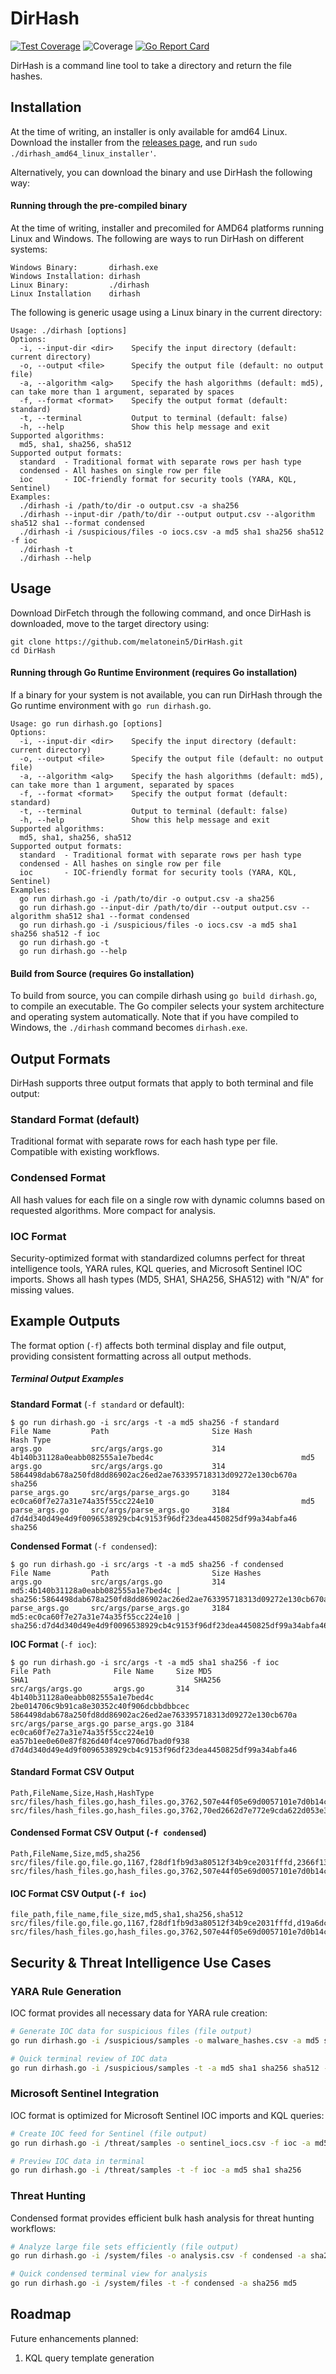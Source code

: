 # DirHash

[![Test Coverage](https://github.com/melatonein5/DirHash/actions/workflows/test-coverage.yml/badge.svg)](https://github.com/melatonein5/DirHash/actions/workflows/test-coverage.yml)
![Coverage](https://img.shields.io/badge/Coverage-94.9%25-brightgreen)
[![Go Report Card](https://goreportcard.com/badge/github.com/melatonein5/DirHash)](https://goreportcard.com/report/github.com/melatonein5/DirHash)

DirHash is a command line tool to take a directory and return the file hashes.

## Installation
At the time of writing, an installer is only available for amd64 Linux. Download the installer from the [releases page](https://github.com/melatonein5/DirHash/releases/tag/latest), and run `sudo ./dirhash_amd64_linux_installer'`.

Alternatively, you can download the binary and use DirHash the following way:

#### Running through the pre-compiled binary
At the time of writing, installer and precomiled for AMD64 platforms running Linux and Windows. The following are ways to run DirHash on different systems:

```
Windows Binary:       dirhash.exe
Windows Installation: dirhash
Linux Binary:         ./dirhash
Linux Installation    dirhash
```

The following is generic usage using a Linux binary in the current directory:

```
Usage: ./dirhash [options]
Options:
  -i, --input-dir <dir>    Specify the input directory (default: current directory)
  -o, --output <file>      Specify the output file (default: no output file)
  -a, --algorithm <alg>    Specify the hash algorithms (default: md5), can take more than 1 argument, separated by spaces
  -f, --format <format>    Specify the output format (default: standard)
  -t, --terminal           Output to terminal (default: false)
  -h, --help               Show this help message and exit
Supported algorithms:
  md5, sha1, sha256, sha512
Supported output formats:
  standard  - Traditional format with separate rows per hash type
  condensed - All hashes on single row per file  
  ioc       - IOC-friendly format for security tools (YARA, KQL, Sentinel)
Examples:
  ./dirhash -i /path/to/dir -o output.csv -a sha256
  ./dirhash --input-dir /path/to/dir --output output.csv --algorithm sha512 sha1 --format condensed
  ./dirhash -i /suspicious/files -o iocs.csv -a md5 sha1 sha256 sha512 -f ioc
  ./dirhash -t
  ./dirhash --help
```

## Usage
Download DirFetch through the following command, and once DirHash is downloaded, move to the target directory using:
```
git clone https://github.com/melatonein5/DirHash.git
cd DirHash
```

#### Running through Go Runtime Environment (requires Go installation)
If a binary for your system is not available, you can run DirHash through the Go runtime environment with `go run dirhash.go`.
```
Usage: go run dirhash.go [options]
Options:
  -i, --input-dir <dir>    Specify the input directory (default: current directory)
  -o, --output <file>      Specify the output file (default: no output file)
  -a, --algorithm <alg>    Specify the hash algorithms (default: md5), can take more than 1 argument, separated by spaces
  -f, --format <format>    Specify the output format (default: standard)
  -t, --terminal           Output to terminal (default: false)
  -h, --help               Show this help message and exit
Supported algorithms:
  md5, sha1, sha256, sha512
Supported output formats:
  standard  - Traditional format with separate rows per hash type
  condensed - All hashes on single row per file  
  ioc       - IOC-friendly format for security tools (YARA, KQL, Sentinel)
Examples:
  go run dirhash.go -i /path/to/dir -o output.csv -a sha256
  go run dirhash.go --input-dir /path/to/dir --output output.csv --algorithm sha512 sha1 --format condensed
  go run dirhash.go -i /suspicious/files -o iocs.csv -a md5 sha1 sha256 sha512 -f ioc
  go run dirhash.go -t
  go run dirhash.go --help
```

#### Build from Source (requires Go installation)
To build from source, you can compile dirhash using `go build dirhash.go`, to compile an executable. The Go compiler selects your system architecture and operating system automatically. Note that if you have compiled to Windows, the `./dirhash` command becomes `dirhash.exe`.

## Output Formats
DirHash supports three output formats that apply to both terminal and file output:

### Standard Format (default)
Traditional format with separate rows for each hash type per file. Compatible with existing workflows.

### Condensed Format
All hash values for each file on a single row with dynamic columns based on requested algorithms. More compact for analysis.

### IOC Format
Security-optimized format with standardized columns perfect for threat intelligence tools, YARA rules, KQL queries, and Microsoft Sentinel IOC imports. Shows all hash types (MD5, SHA1, SHA256, SHA512) with "N/A" for missing values.

## Example Outputs
The format option (`-f`) affects both terminal display and file output, providing consistent formatting across all output methods.

##### Terminal Output Examples

**Standard Format** (`-f standard` or default):
```
$ go run dirhash.go -i src/args -t -a md5 sha256 -f standard
File Name         Path                       Size Hash                                                             Hash Type
args.go           src/args/args.go           314  4b140b31128a0eabb082555a1e7bed4c                                 md5
args.go           src/args/args.go           314  5864498dab678a250fd8dd86902ac26ed2ae763395718313d09272e130cb670a sha256
parse_args.go     src/args/parse_args.go     3184 ec0ca60f7e27a31e74a35f55cc224e10                                 md5
parse_args.go     src/args/parse_args.go     3184 d7d4d340d49e4d9f0096538929cb4c9153f96df23dea4450825df99a34abfa46 sha256
```

**Condensed Format** (`-f condensed`):
```
$ go run dirhash.go -i src/args -t -a md5 sha256 -f condensed
File Name         Path                       Size Hashes
args.go           src/args/args.go           314  md5:4b140b31128a0eabb082555a1e7bed4c | sha256:5864498dab678a250fd8dd86902ac26ed2ae763395718313d09272e130cb670a
parse_args.go     src/args/parse_args.go     3184 md5:ec0ca60f7e27a31e74a35f55cc224e10 | sha256:d7d4d340d49e4d9f0096538929cb4c9153f96df23dea4450825df99a34abfa46
```

**IOC Format** (`-f ioc`):
```
$ go run dirhash.go -i src/args -t -a md5 sha1 sha256 -f ioc
File Path              File Name     Size MD5                              SHA1                                     SHA256
src/args/args.go       args.go       314  4b140b31128a0eabb082555a1e7bed4c 2be014706c9b91ca8e30352c40f906dcbbdbbcec 5864498dab678a250fd8dd86902ac26ed2ae763395718313d09272e130cb670a
src/args/parse_args.go parse_args.go 3184 ec0ca60f7e27a31e74a35f55cc224e10 ea57b1ee0e60e87f826d40f4ce9706d7bad0f938 d7d4d340d49e4d9f0096538929cb4c9153f96df23dea4450825df99a34abfa46
```

#### Standard Format CSV Output
```
Path,FileName,Size,Hash,HashType
src/files/hash_files.go,hash_files.go,3762,507e44f05e69d0057101e7d0b14cb9d8,md5
src/files/hash_files.go,hash_files.go,3762,70ed2662d7e772e9cda622d053e3982c95d341646f3865403a1a470b2be44bb2,sha256
```

#### Condensed Format CSV Output (`-f condensed`)
```
Path,FileName,Size,md5,sha256
src/files/file.go,file.go,1167,f28df1fb9d3a80512f34b9ce2031fffd,2366f1379994276a372dfca9481bdee6376fd23051522fee9b7555a1cc1f4628
src/files/hash_files.go,hash_files.go,3762,507e44f05e69d0057101e7d0b14cb9d8,70ed2662d7e772e9cda622d053e3982c95d341646f3865403a1a470b2be44bb2
```

#### IOC Format CSV Output (`-f ioc`)
```
file_path,file_name,file_size,md5,sha1,sha256,sha512
src/files/file.go,file.go,1167,f28df1fb9d3a80512f34b9ce2031fffd,d19a6dcdce7ec9c707b8ce6ec0003c8293144678,2366f1379994276a372dfca9481bdee6376fd23051522fee9b7555a1cc1f4628,a7bbfc6ded135cd67db441a0900d160c2be0aeeffcb5a347c002ee3fe140eddaf2868cdc9176232961f1228095824ada880a41c92508da70fd8e8e4253da0b19
src/files/hash_files.go,hash_files.go,3762,507e44f05e69d0057101e7d0b14cb9d8,359abf9272d8636f97ae66e1fcda4c05420dc406,70ed2662d7e772e9cda622d053e3982c95d341646f3865403a1a470b2be44bb2,588b500917b62c5bb045de4df50b5110d8f8b62da7ac44994fe9a6042877889117231f86b169e0d00cea4f30b63b2dd6db0bc776402728915caf1798d2d28b0c
```

## Security & Threat Intelligence Use Cases

### YARA Rule Generation
IOC format provides all necessary data for YARA rule creation:
```bash
# Generate IOC data for suspicious files (file output)
go run dirhash.go -i /suspicious/samples -o malware_hashes.csv -a md5 sha1 sha256 sha512 -f ioc

# Quick terminal review of IOC data
go run dirhash.go -i /suspicious/samples -t -a md5 sha1 sha256 sha512 -f ioc
```

### Microsoft Sentinel Integration
IOC format is optimized for Microsoft Sentinel IOC imports and KQL queries:
```bash
# Create IOC feed for Sentinel (file output)
go run dirhash.go -i /threat/samples -o sentinel_iocs.csv -f ioc -a md5 sha1 sha256

# Preview IOC data in terminal
go run dirhash.go -i /threat/samples -t -f ioc -a md5 sha1 sha256
```

### Threat Hunting
Condensed format provides efficient bulk hash analysis for threat hunting workflows:
```bash
# Analyze large file sets efficiently (file output)
go run dirhash.go -i /system/files -o analysis.csv -f condensed -a sha256 md5

# Quick condensed terminal view for analysis
go run dirhash.go -i /system/files -t -f condensed -a sha256 md5
```

## Roadmap
Future enhancements planned:
1. KQL query template generation

